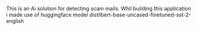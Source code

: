 This is an Ai solution for detecting scam mails.
Whil building this application i made use of huggingface model distilbert-base-uncased-finetuned-sst-2-english
